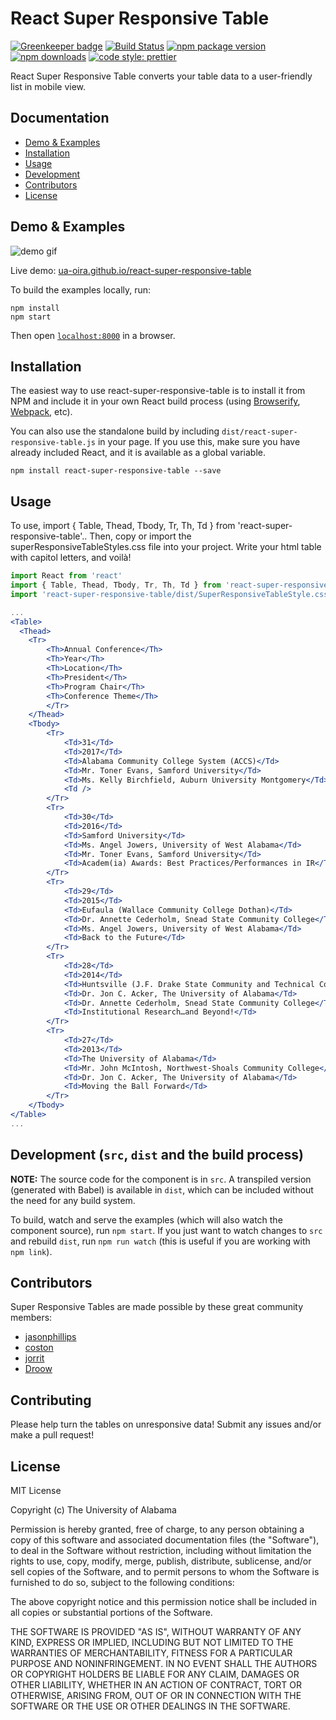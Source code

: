 # React Super Responsive Table

[![Greenkeeper badge](https://badges.greenkeeper.io/ua-oira/react-super-responsive-table.svg)](https://greenkeeper.io/)
[![Build Status](https://travis-ci.org/ua-oira/react-super-responsive-table.svg)](https://travis-ci.org/ua-oira/react-super-responsive-table)
[![npm package version](https://badge.fury.io/js/react-super-responsive-table.svg)](https://www.npmjs.com/package/react-super-responsive-table)
[![npm downloads](https://img.shields.io/npm/dm/react-super-responsive-table.svg)](https://www.npmjs.com/package/react-super-responsive-table)
[![code style: prettier](https://img.shields.io/badge/code_style-prettier-ff69b4.svg)](https://prettier.io)


React Super Responsive Table converts your table data to a user-friendly list in mobile view.


## Documentation
* [Demo & Examples](#demo--examples)
* [Installation](#installation)
* [Usage](#usage)
* [Development](#development-src-lib-and-the-build-process)
* [Contributors](#contributors)
* [License](#license)


## Demo & Examples

![demo gif](https://user-images.githubusercontent.com/7424180/34885948-324b1e6a-f787-11e7-93a7-aacac5e7e315.gif)

Live demo: [ua-oira.github.io/react-super-responsive-table](http://ua-oira.github.io/react-super-responsive-table/)


To build the examples locally, run:

```
npm install
npm start
```

Then open [`localhost:8000`](http://localhost:8000) in a browser.


## Installation

The easiest way to use react-super-responsive-table is to install it from NPM and include it in your own React build process (using [Browserify](http://browserify.org), [Webpack](http://webpack.github.io/), etc).

You can also use the standalone build by including `dist/react-super-responsive-table.js` in your page. If you use this, make sure you have already included React, and it is available as a global variable.

```
npm install react-super-responsive-table --save
```


## Usage

To use, import { Table, Thead, Tbody, Tr, Th, Td } from 'react-super-responsive-table'.. Then, copy or import the superResponsiveTableStyles.css file into your project. Write your html table with capitol letters, and voilà!

```jsx
import React from 'react'
import { Table, Thead, Tbody, Tr, Th, Td } from 'react-super-responsive-table'
import 'react-super-responsive-table/dist/SuperResponsiveTableStyle.css'

...
<Table>
  <Thead>
  	<Tr>
		<Th>Annual Conference</Th>
		<Th>Year</Th>
		<Th>Location</Th>
		<Th>President</Th>
		<Th>Program Chair</Th>
		<Th>Conference Theme</Th>
		</Tr>
	</Thead>
	<Tbody>
		<Tr>
			<Td>31</Td>
			<Td>2017</Td>
			<Td>Alabama Community College System (ACCS)</Td>
			<Td>Mr. Toner Evans, Samford University</Td>
			<Td>Ms. Kelly Birchfield, Auburn University Montgomery</Td>
			<Td />
		</Tr>
		<Tr>
			<Td>30</Td>
			<Td>2016</Td>
			<Td>Samford University</Td>
			<Td>Ms. Angel Jowers, University of West Alabama</Td>
			<Td>Mr. Toner Evans, Samford University</Td>
			<Td>Academ(ia) Awards: Best Practices/Performances in IR</Td>
		</Tr>
		<Tr>
			<Td>29</Td>
			<Td>2015</Td>
			<Td>Eufaula (Wallace Community College Dothan)</Td>
			<Td>Dr. Annette Cederholm, Snead State Community College</Td>
			<Td>Ms. Angel Jowers, University of West Alabama</Td>
			<Td>Back to the Future</Td>
		</Tr>
		<Tr>
			<Td>28</Td>
			<Td>2014</Td>
			<Td>Huntsville (J.F. Drake State Community and Technical College)</Td>
			<Td>Dr. Jon C. Acker, The University of Alabama</Td>
			<Td>Dr. Annette Cederholm, Snead State Community College</Td>
			<Td>Institutional Research…and Beyond!</Td>
		</Tr>
		<Tr>
			<Td>27</Td>
			<Td>2013</Td>
			<Td>The University of Alabama</Td>
			<Td>Mr. John McIntosh, Northwest-Shoals Community College</Td>
			<Td>Dr. Jon C. Acker, The University of Alabama</Td>
			<Td>Moving the Ball Forward</Td>
		</Tr>
	</Tbody>
</Table>
...

```

## Development (`src`, `dist` and the build process)

**NOTE:** The source code for the component is in `src`. A transpiled version (generated with Babel) is available in `dist`, which can be included without the need for any build system.

To build, watch and serve the examples (which will also watch the component source), run `npm start`. If you just want to watch changes to `src` and rebuild `dist`, run `npm run watch` (this is useful if you are working with `npm link`).

## Contributors
Super Responsive Tables are made possible by these great community members:
- [jasonphillips](https://github.com/jasonphillips)
- [coston](https://github.com/coston)
- [jorrit](https://github.com/jorrit)
- [Droow](https://github.com/droow)

## Contributing
Please help turn the tables on unresponsive data! Submit any issues and/or make a pull request!

## License

MIT License

Copyright (c) The University of Alabama

Permission is hereby granted, free of charge, to any person obtaining a copy
of this software and associated documentation files (the "Software"), to deal
in the Software without restriction, including without limitation the rights
to use, copy, modify, merge, publish, distribute, sublicense, and/or sell
copies of the Software, and to permit persons to whom the Software is
furnished to do so, subject to the following conditions:

The above copyright notice and this permission notice shall be included in all
copies or substantial portions of the Software.

THE SOFTWARE IS PROVIDED "AS IS", WITHOUT WARRANTY OF ANY KIND, EXPRESS OR
IMPLIED, INCLUDING BUT NOT LIMITED TO THE WARRANTIES OF MERCHANTABILITY,
FITNESS FOR A PARTICULAR PURPOSE AND NONINFRINGEMENT. IN NO EVENT SHALL THE
AUTHORS OR COPYRIGHT HOLDERS BE LIABLE FOR ANY CLAIM, DAMAGES OR OTHER
LIABILITY, WHETHER IN AN ACTION OF CONTRACT, TORT OR OTHERWISE, ARISING FROM,
OUT OF OR IN CONNECTION WITH THE SOFTWARE OR THE USE OR OTHER DEALINGS IN THE
SOFTWARE.
